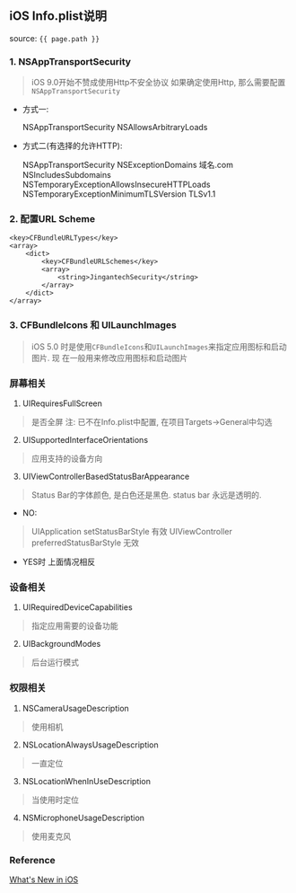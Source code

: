 ## iOS Info.plist说明
source: `{{ page.path }}`

### 1. NSAppTransportSecurity

> iOS 9.0开始不赞成使用Http不安全协议
> 如果确定使用Http, 那么需要配置`NSAppTransportSecurity`

* 方式一:
    
    <key>NSAppTransportSecurity</key>
    <dict>
      <key>NSAllowsArbitraryLoads</key>
      <true/>
    </dict>

* 方式二(有选择的允许HTTP):

    <key>NSAppTransportSecurity</key>
    <dict>
      <key>NSExceptionDomains</key>
      <dict>
        <key>域名.com</key>
        <dict>
          <!--允许子域名:subdomains-->
          <key>NSIncludesSubdomains</key>
          <true/>
          <!--允许App进行不安全的HTTP请求-->
          <key>NSTemporaryExceptionAllowsInsecureHTTPLoads</key>
          <true/>
          <!--在这里声明所支持的 TLS 最低版本-->
          <key>NSTemporaryExceptionMinimumTLSVersion</key>
          <string>TLSv1.1</string>
        </dict>
      </dict>
    </dict>

### 2. 配置URL Scheme

    <key>CFBundleURLTypes</key>
	<array>
		<dict>
			<key>CFBundleURLSchemes</key>
			<array>
				<string>JingantechSecurity</string>
			</array>
		</dict>
	</array>

### 3. CFBundleIcons 和 UILaunchImages

> iOS 5.0 时是使用`CFBundleIcons`和`UILaunchImages`来指定应用图标和启动图片. 现
> 在一般用来修改应用图标和启动图片

### 屏幕相关

1. UIRequiresFullScreen
> 是否全屏
> 注: 已不在Info.plist中配置, 在项目Targets->General中勾选

2. UISupportedInterfaceOrientations
> 应用支持的设备方向

3. UIViewControllerBasedStatusBarAppearance
> Status Bar的字体颜色, 是白色还是黑色. status bar 永远是透明的.

* NO:
> UIApplication setStatusBarStyle 有效
> UIViewController preferredStatusBarStyle 无效

* YES时 上面情况相反

### 设备相关

1. UIRequiredDeviceCapabilities
> 指定应用需要的设备功能

2. UIBackgroundModes
> 后台运行模式

### 权限相关

1. NSCameraUsageDescription
> 使用相机

2. NSLocationAlwaysUsageDescription
> 一直定位

3. NSLocationWhenInUseDescription
> 当使用时定位

4. NSMicrophoneUsageDescription
> 使用麦克风

### Reference
[What's New in iOS](https://developer.apple.com/library/archive/releasenotes/General/WhatsNewIniOS/Articles/iOS9.html#//apple_ref/doc/uid/TP40016198-DontLinkElementID_13)
